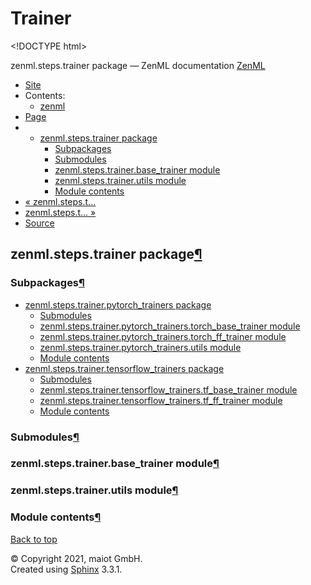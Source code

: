 # Trainer

&lt;!DOCTYPE html&gt;

zenml.steps.trainer package — ZenML documentation  [ZenML](https://github.com/maiot-io/zenml/tree/0a1978e479aead878d2bc01aeba00118c228e379/docs/sphinx_docs/_build/html/index.html)

*  [Site](https://github.com/maiot-io/zenml/tree/0a1978e479aead878d2bc01aeba00118c228e379/docs/sphinx_docs/_build/html/index.html)
  * Contents:
    * [zenml](https://github.com/maiot-io/zenml/tree/0a1978e479aead878d2bc01aeba00118c228e379/docs/sphinx_docs/_build/html/modules.html)
*  [Page](./)
  * * [zenml.steps.trainer package](./)
      * [Subpackages](./#subpackages)
      * [Submodules](./#submodules)
      * [zenml.steps.trainer.base\_trainer module](./#zenml-steps-trainer-base-trainer-module)
      * [zenml.steps.trainer.utils module](./#zenml-steps-trainer-utils-module)
      * [Module contents](./#module-contents)
* [ « zenml.steps.t...](../zenml.steps.tokenizer.md)
* [ zenml.steps.t... »](zenml.steps.trainer.pytorch_trainers.md)
*  [Source](https://github.com/maiot-io/zenml/tree/0a1978e479aead878d2bc01aeba00118c228e379/docs/sphinx_docs/_build/html/_sources/zenml.steps.trainer.rst.txt)

## zenml.steps.trainer package[¶](./#zenml-steps-trainer-package)

### Subpackages[¶](./#subpackages)

* [zenml.steps.trainer.pytorch\_trainers package](zenml.steps.trainer.pytorch_trainers.md)
  * [Submodules](zenml.steps.trainer.pytorch_trainers.md#submodules)
  * [zenml.steps.trainer.pytorch\_trainers.torch\_base\_trainer module](zenml.steps.trainer.pytorch_trainers.md#zenml-steps-trainer-pytorch-trainers-torch-base-trainer-module)
  * [zenml.steps.trainer.pytorch\_trainers.torch\_ff\_trainer module](zenml.steps.trainer.pytorch_trainers.md#zenml-steps-trainer-pytorch-trainers-torch-ff-trainer-module)
  * [zenml.steps.trainer.pytorch\_trainers.utils module](zenml.steps.trainer.pytorch_trainers.md#zenml-steps-trainer-pytorch-trainers-utils-module)
  * [Module contents](zenml.steps.trainer.pytorch_trainers.md#module-contents)
* [zenml.steps.trainer.tensorflow\_trainers package](zenml.steps.trainer.tensorflow_trainers.md)
  * [Submodules](zenml.steps.trainer.tensorflow_trainers.md#submodules)
  * [zenml.steps.trainer.tensorflow\_trainers.tf\_base\_trainer module](zenml.steps.trainer.tensorflow_trainers.md#zenml-steps-trainer-tensorflow-trainers-tf-base-trainer-module)
  * [zenml.steps.trainer.tensorflow\_trainers.tf\_ff\_trainer module](zenml.steps.trainer.tensorflow_trainers.md#zenml-steps-trainer-tensorflow-trainers-tf-ff-trainer-module)
  * [Module contents](zenml.steps.trainer.tensorflow_trainers.md#module-contents)

### Submodules[¶](./#submodules)

### zenml.steps.trainer.base\_trainer module[¶](./#zenml-steps-trainer-base-trainer-module)

### zenml.steps.trainer.utils module[¶](./#zenml-steps-trainer-utils-module)

### Module contents[¶](./#module-contents)

 [Back to top](./)

 © Copyright 2021, maiot GmbH.  
 Created using [Sphinx](http://sphinx-doc.org/) 3.3.1.  


